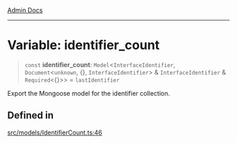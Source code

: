 [Admin Docs](/)

***

# Variable: identifier\_count

> `const` **identifier\_count**: `Model`\<`InterfaceIdentifier`, `Document`\<`unknown`, \{\}, `InterfaceIdentifier`\> & `InterfaceIdentifier` & `Required`\<\{\}\>\> = `lastIdentifier`

Export the Mongoose model for the identifier collection.

## Defined in

[src/models/IdentifierCount.ts:46](https://github.com/Suyash878/talawa-api/blob/cfd688207611ba245c99edd8dbaccb2cdbf6a043/src/models/IdentifierCount.ts#L46)
